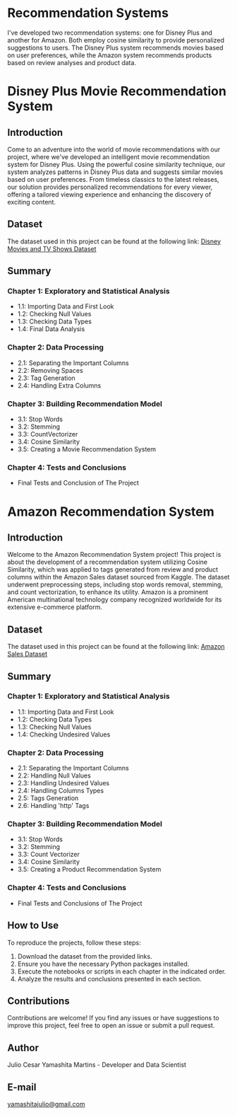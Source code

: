 # Recommendation Systems
I've developed two recommendation systems: one for Disney Plus and another for Amazon. Both employ cosine similarity to provide personalized suggestions to users. The Disney Plus system recommends movies based on user preferences, while the Amazon system recommends products based on review analyses and product data.

# Disney Plus Movie Recommendation System

## Introduction
Come to an adventure into the world of movie recommendations with our project, where we've developed an intelligent movie recommendation system for Disney Plus. Using the powerful cosine similarity technique, our system analyzes patterns in Disney Plus data and suggests similar movies based on user preferences. From timeless classics to the latest releases, our solution provides personalized recommendations for every viewer, offering a tailored viewing experience and enhancing the discovery of exciting content.

## Dataset
The dataset used in this project can be found at the following link: [Disney Movies and TV Shows Dataset](https://www.kaggle.com/datasets/shivamb/disney-movies-and-tv-shows)

## Summary

### Chapter 1: Exploratory and Statistical Analysis
- 1.1: Importing Data and First Look
- 1.2: Checking Null Values
- 1.3: Checking Data Types
- 1.4: Final Data Analysis

### Chapter 2: Data Processing
- 2.1: Separating the Important Columns
- 2.2: Removing Spaces
- 2.3: Tag Generation
- 2.4: Handling Extra Columns

### Chapter 3: Building Recommendation Model
- 3.1: Stop Words
- 3.2: Stemming
- 3.3: CountVectorizer
- 3.4: Cosine Similarity
- 3.5: Creating a Movie Recommendation System

### Chapter 4: Tests and Conclusions
- Final Tests and Conclusion of The Project


# Amazon Recommendation System

## Introduction
Welcome to the Amazon Recommendation System project! This project is about the development of a recommendation system utilizing Cosine Similarity, which was applied to tags generated from review and product columns within the Amazon Sales dataset sourced from Kaggle. The dataset underwent preprocessing steps, including stop words removal, stemming, and count vectorization, to enhance its utility. Amazon is a prominent American multinational technology company recognized worldwide for its extensive e-commerce platform.

## Dataset
The dataset used in this project can be found at the following link: [Amazon Sales Dataset](https://www.kaggle.com/datasets/karkavelrajaj/amazon-sales-dataset)

## Summary

### Chapter 1: Exploratory and Statistical Analysis
- 1.1: Importing Data and First Look
- 1.2: Checking Data Types
- 1.3: Checking Null Values
- 1.4: Checking Undesired Values

### Chapter 2: Data Processing
- 2.1: Separating the Important Columns
- 2.2: Handling Null Values
- 2.3: Handling Undesired Values
- 2.4: Handling Columns Types
- 2.5: Tags Generation
- 2.6: Handling 'http' Tags

### Chapter 3: Building Recommendation Model
- 3.1: Stop Words
- 3.2: Stemming
- 3.3: Count Vectorizer
- 3.4: Cosine Similarity
- 3.5: Creating a Product Recommendation System

### Chapter 4: Tests and Conclusions
- Final Tests and Conclusions of The Project

## How to Use
To reproduce the projects, follow these steps:

1. Download the dataset from the provided links.
2. Ensure you have the necessary Python packages installed.
3. Execute the notebooks or scripts in each chapter in the indicated order.
4. Analyze the results and conclusions presented in each section.

## Contributions
Contributions are welcome! If you find any issues or have suggestions to improve this project, feel free to open an issue or submit a pull request.

## Author
Julio Cesar Yamashita Martins - Developer and Data Scientist

## E-mail
yamashitajulio@gmail.com
